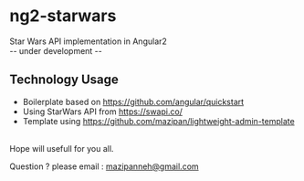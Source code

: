 # ng2-starwars
Star Wars API implementation in Angular2
<br/>
-- under development --

## Technology Usage
- Boilerplate based on https://github.com/angular/quickstart
- Using StarWars API from https://swapi.co/
- Template using https://github.com/mazipan/lightweight-admin-template

</br>
Hope will usefull for you all.</br>

Question ? please email : mazipanneh@gmail.com

